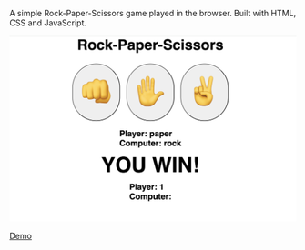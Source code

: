 A simple Rock-Paper-Scissors game played in the browser. Built with HTML, CSS and JavaScript.


<img src="assets/screenshot-rps.png">

<a href="https://olgarunkova.github.io/rock-paper-scissors/" target="_blank">Demo</a>